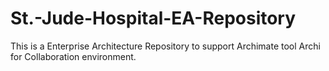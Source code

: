 # St.-Jude-Hospital-EA-Repository
This is a Enterprise Architecture Repository to support Archimate tool Archi for Collaboration environment.
